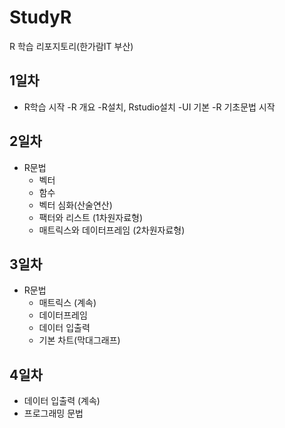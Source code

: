 # StudyR
R 학습 리포지토리(한가람IT 부산)

## 1일차
- R학습 시작
  -R 개요
  -R설치, Rstudio설치
  -UI 기본
  -R 기초문법 시작

## 2일차
- R문법
  - 벡터
  - 함수
  - 벡터 심화(산술연산)
  - 팩터와 리스트 (1차원자료형)
  - 매트릭스와 데이터프레임 (2차원자료형)

## 3일차
- R문법
  - 매트릭스 (계속)
  - 데이터프레임
  - 데이터 입출력
  - 기본 차트(막대그래프)
## 4일차
  - 데이터 입출력 (계속)
  - 프로그래밍 문법
